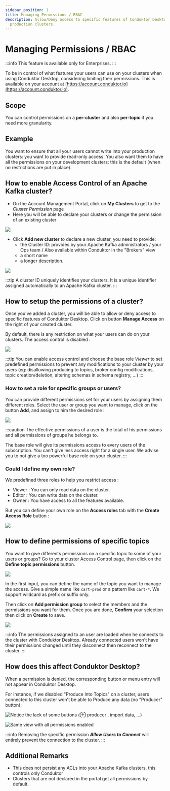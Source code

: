 ```yaml
---
sidebar_position: 1
title: Managing Permissions / RBAC
description: Allow/Deny access to specific features of Conduktor Desktop for sensitive
  production clusters.
---
```


# Managing Permissions / RBAC

:::info
This feature is available only for Enterprises.
:::

To be in control of what features your users can use on your clusters when using Conduktor Desktop, considering limiting their permissions. This is available on your account at [https://account.conduktor.io](https://account.conduktor.io).

## Scope

You can control permissions on a **per-cluster** and also **per-topic** if you need more granularity.

## Example

You want to ensure that all your users cannot write into your production clusters: you want to provide read-only access. You also want them to have all the permissions on your development clusters: this is the default (when no restrictions are put in place).

## How to enable Access Control of an Apache Kafka cluster?

- On the Account Management Portal, click on **My Clusters** to get to the _Cluster Permission_ page
- Here you will be able to declare your clusters or change the permission of an existing cluster

![](../assets/cdk-clusters.png)

- Click **Add new cluster** to declare a new cluster, you need to provide:
  - the Cluster ID: provides by your Apache Kafka administrators / your Ops team / Also available within Conduktor in the "Brokers" view
  - a short name
  - a longer description.&#x20;

![](../assets/cdk-add-cluster.png)

:::tip
A cluster ID uniquely identifies your clusters. It is a unique identifier assigned automatically
to an Apache Kafka cluster.
:::

## How to setup the permissions of a cluster?

Once you've added a cluster, you will be able to allow or deny access to specific features of Conduktor Desktop. Click on button **Manage Access** on the right of your created cluster.

By default, there is any restriction on what your users can do on your clusters. The access control is disabled :&#x20;

![](../assets/cdk-default-rbac.png)

:::tip
You can enable access control and choose the base role _Viewer_ to set predefined permissions to
prevent any modifications to your cluster by your users (eg: disallowing producing to topics,
broker config modifications, topic creation/deletion, altering schemas in schema registry, ...)
:::

### How to set a role for specific groups or users?

You can provide different permissions set for your users by assigning them different roles. Select the user or group you want to manage, click on the button **Add**, and assign to him the desired role :&#x20;

![](../assets/cdk-cluster-rbac.png)

:::caution
The effective permissions of a user is the total of his permissions and all permissions of groups he belongs to.

The base role will give its permissions access to every users of the subscription. You can't give less access right for a single user. We advise you to not give a too powerful base role on your cluster.
:::

### Could I define my own role?

We predefined three roles to help you restrict access :&#x20;

- Viewer : You can only read data on the cluster.
- Editor : You can write data on the cluster.
- Owner : You have access to all the features available.

But you can define your own role on the **Access roles** tab with the **Create Access Role** button :

![](../assets/cdk-roles-rbac.png)

## How to define permissions of specific topics

You want to give differents permissions on a specific topic to some of your users or groups? Go to your cluster Access Control page, then click on the **Define topic permissions** button.

![](../assets/cdk-add-topic-rbac.png)

In the first input, you can define the name of the topic you want to manage the access. Give a simple name like `cart-prod` or a pattern like `cart-*`. We support wildcard as prefix or suffix only.

Then click on **Add permission group** to select the members and the permissions you want for them. Once you are done, **Confirm** your selection then click on **Create** to save.

![](../assets/cdk-topic-rbac.png)

:::info
The permissions assigned to an user are loaded when he connects to the cluster with Conduktor
Desktop. Already connected users won't have their permissions changed until they disconnect then
reconnect to the cluster.
:::

## How does this affect Conduktor Desktop?

When a permission is denied, the corresponding button or menu entry will not appear in Conduktor Desktop.

For instance, if we disabled "Produce Into Topics" on a cluster, users connected to this cluster won't be able to Produce any data (no "Producer" button):

![Notice the lack of some buttons (⊕ producer , import data, ...)](../assets/capture-decran-du-2021-08-26-17-43-22.png)

![Same view with all permissions enabled](../assets/capture-decran-du-2021-08-26-17-42-03.png)

:::info
Removing the specific permission **_Allow Users to Connect_** will entirely prevent
the connection to the cluster.
:::

## Additional Remarks

- This does not persist any ACLs into your Apache Kafka clusters, this controls only Conduktor
- Clusters that are not declared in the portal get all permissions by default.
